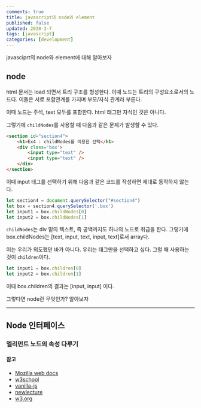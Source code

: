 ```yaml
---
comments: true
title: javascript의 node와 element
published: false
updated: 2020-3-7
tags: [javascript]
categories: [development]
---
```


javasciprt의 node와 element에 대해 알아보자



## node

html 문서는 load 되면서 트리 구조를 형성한다. 이때 노드는 트리의 구성요소로서의 노드다. 이들은 서로 포함관계를 가지며 부모/자식 관계라 부른다. 

이때 노드는 주석, text 모두를 포함한다. html 태그만 자식인 것은 아니다.

그렇기에 `childNodes`를 사용할 때 다음과 같은 문제가 발생할 수 있다.

```html
<section id="section4">
    <h1>Ex4 : childNodes를 이용한 선택</h1>
    <div class='box'>
        <input type="text" />
        <input type="text" />
    </div>
</section>
```

이때 input 태그를 선택하기 위해 다음과 같은 코드를 작성하면 제대로 동작하지 않는다.

```javascript
let section4 = document.querySelector("#section4")
let box = section4.querySelector('.box')
let input1 = box.childNodes[0]
let input2 = box.childNodes[1]
```

`childNodes`는 div 밑의 텍스트, 즉 공백까지도 하나의 노드로 취급을 한다. 그렇기에 box.childNodes는 [text, input, text, input, text]로서 array다. 

이는 우리가 의도했던 바가 아니다. 우리는 태그만을 선택하고 싶다. 그럴 때 사용하는 것이 `children`이다.

```javascript
let input1 = box.children[0]
let input2 = box.children[1]
```

이때 box.children의 결과는 [input, input] 이다.

그렇다면 node란 무엇인가? 알아보자





----

## Node 인터페이스





### 엘리먼트 노드의 속성 다루기













#### 참고

- [Mozilla web docs](https://developer.mozilla.org/en-US/docs/Web/JavaScript)
- [w3school](https://www.w3schools.com/jsref/)
- [vanilla-js](http://vanilla-js.com/)
- [newlecture](https://www.youtube.com/watch?v=gxzy_CFqV1M&list=PLq8wAnVUcTFWhQrIXNN6kPYXJA6X2IQM4)
- [w3.org](https://www.w3.org/TR/)